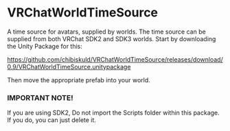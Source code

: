 # VRChatWorldTimeSource

A time source for avatars, supplied by worlds.
The time source can be supplied from both VRChat SDK2 and SDK3 worlds.
Start by downloading the Unity Package for this:

https://github.com/chibiskuld/VRChatWorldTimeSource/releases/download/0.9/VRChatWorldTimeSource.unitypackage

Then move the appropriate prefab into your world.

### IMPORTANT NOTE!
If you are using SDK2, Do not import the Scripts folder within this package. If you do, you can just delete it.
